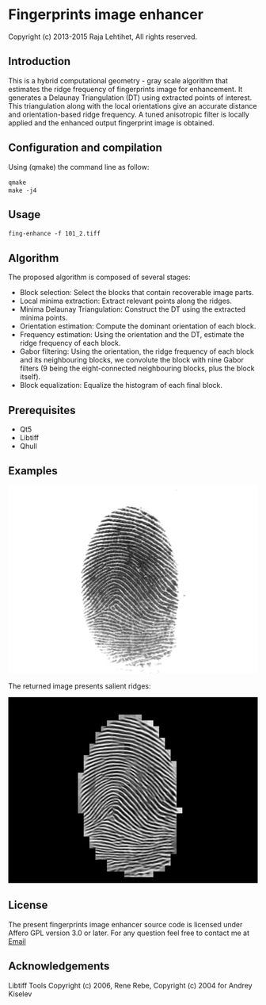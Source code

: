 # Fingerprints image enhancer
Copyright (c)  2013-2015 Raja Lehtihet, All rights reserved.
## Introduction
This is a hybrid computational geometry - gray scale algorithm that estimates the ridge frequency of fingerprints image for enhancement. It generates a Delaunay Triangulation (DT) using extracted points of interest. This triangulation along with the local orientations give an accurate distance and orientation-based ridge frequency. A tuned anisotropic filter is locally applied and the enhanced output fingerprint image is obtained.

## Configuration and compilation
Using (qmake) the command line as follow: 
```
qmake
make -j4
```

## Usage
```
fing-enhance -f 101_2.tiff
```

## Algorithm
The proposed algorithm is composed of several stages:
- Block selection: Select the blocks that contain recoverable image parts. 
- Local minima extraction: Extract relevant points along the ridges. 
- Minima Delaunay Triangulation: Construct the DT using the extracted minima points. 
- Orientation estimation: Compute the dominant orientation of each block.
- Frequency estimation: Using the orientation and the DT, estimate the ridge frequency of each block. 
- Gabor filtering: Using the orientation, the ridge frequency of each block and its neighbouring blocks, we convolute the block with nine Gabor filters (9 being the eight-connected neighbouring blocks, plus the block itself). 
- Block equalization: Equalize the histogram of each final block.

## Prerequisites
* Qt5
* Libtiff
* Qhull

## Examples

![Original](https://github.com/RajaLehtihet/fing-enhancer/raw/master/images/orig.png)

The returned image presents salient ridges:

![Enhanced](https://github.com/RajaLehtihet/fing-enhancer/raw/master/images/enhanced.png)

## License
The present fingerprints image enhancer source code is licensed under Affero GPL version 3.0 or later. For any question  feel free to contact me at [Email](https://github.com/RajaLehtihet/fing-enhancer/raw/master/images/raja.png)

## Acknowledgements
Libtiff Tools Copyright (c) 2006, Rene Rebe, Copyright (c) 2004 for Andrey Kiselev
